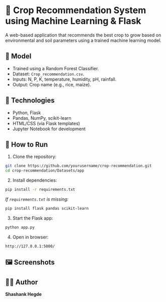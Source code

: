 
# 🌾 Crop Recommendation System using Machine Learning & Flask

A web-based application that recommends the best crop to grow based on environmental and soil parameters using a trained machine learning model.

## 🧠 Model

- Trained using a Random Forest Classifier.
- Dataset: `Crop_recommendation.csv`.
- Inputs: N, P, K, temperature, humidity, pH, rainfall.
- Output: Crop name (e.g., rice, maize).

## 🧪 Technologies

- Python, Flask
- Pandas, NumPy, scikit-learn
- HTML/CSS (via Flask templates)
- Jupyter Notebook for development

## 🚀 How to Run

1. Clone the repository:
```bash
git clone https://github.com/yourusername/crop-recommendation.git
cd crop-recommendation/Datasets/app
```

2. Install dependencies:
```bash
pip install -r requirements.txt
```
*If `requirements.txt` is missing:*
```bash
pip install flask pandas scikit-learn
```

3. Start the Flask app:
```bash
python app.py
```

4. Open in browser:
```
http://127.0.0.1:5000/
```

## 🖼️ Screenshots


## 🙋‍♂️ Author
**Shashank Hegde**  

